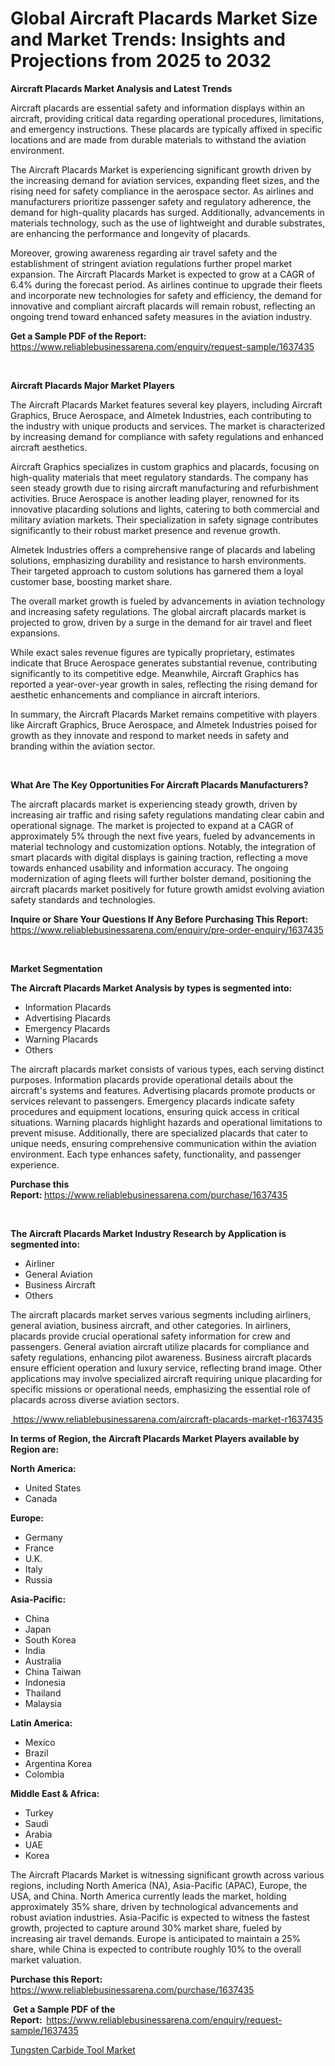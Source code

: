 <p><h1>Global Aircraft Placards Market Size and Market Trends: Insights and Projections from 2025 to 2032</h1></p><p><strong>Aircraft Placards Market Analysis and Latest Trends</strong></p>
<p><p>Aircraft placards are essential safety and information displays within an aircraft, providing critical data regarding operational procedures, limitations, and emergency instructions. These placards are typically affixed in specific locations and are made from durable materials to withstand the aviation environment.</p><p>The Aircraft Placards Market is experiencing significant growth driven by the increasing demand for aviation services, expanding fleet sizes, and the rising need for safety compliance in the aerospace sector. As airlines and manufacturers prioritize passenger safety and regulatory adherence, the demand for high-quality placards has surged. Additionally, advancements in materials technology, such as the use of lightweight and durable substrates, are enhancing the performance and longevity of placards.</p><p>Moreover, growing awareness regarding air travel safety and the establishment of stringent aviation regulations further propel market expansion. The Aircraft Placards Market is expected to grow at a CAGR of 6.4% during the forecast period. As airlines continue to upgrade their fleets and incorporate new technologies for safety and efficiency, the demand for innovative and compliant aircraft placards will remain robust, reflecting an ongoing trend toward enhanced safety measures in the aviation industry.</p></p>
<p><strong>Get a Sample PDF of the Report:&nbsp;</strong> <a href="https://www.reliablebusinessarena.com/enquiry/request-sample/1637435?utm_campaign=1932&utm_medium=2&utm_source=Github&utm_content=ia&utm_term=17022025&utm_id=aircraft-placards">https://www.reliablebusinessarena.com/enquiry/request-sample/1637435</a></p>
<p>&nbsp;</p>
<p><strong>Aircraft Placards Major Market Players</strong></p>
<p><p>The Aircraft Placards Market features several key players, including Aircraft Graphics, Bruce Aerospace, and Almetek Industries, each contributing to the industry with unique products and services. The market is characterized by increasing demand for compliance with safety regulations and enhanced aircraft aesthetics. </p><p>Aircraft Graphics specializes in custom graphics and placards, focusing on high-quality materials that meet regulatory standards. The company has seen steady growth due to rising aircraft manufacturing and refurbishment activities. Bruce Aerospace is another leading player, renowned for its innovative placarding solutions and lights, catering to both commercial and military aviation markets. Their specialization in safety signage contributes significantly to their robust market presence and revenue growth.</p><p>Almetek Industries offers a comprehensive range of placards and labeling solutions, emphasizing durability and resistance to harsh environments. Their targeted approach to custom solutions has garnered them a loyal customer base, boosting market share. </p><p>The overall market growth is fueled by advancements in aviation technology and increasing safety regulations. The global aircraft placards market is projected to grow, driven by a surge in the demand for air travel and fleet expansions.</p><p>While exact sales revenue figures are typically proprietary, estimates indicate that Bruce Aerospace generates substantial revenue, contributing significantly to its competitive edge. Meanwhile, Aircraft Graphics has reported a year-over-year growth in sales, reflecting the rising demand for aesthetic enhancements and compliance in aircraft interiors.</p><p>In summary, the Aircraft Placards Market remains competitive with players like Aircraft Graphics, Bruce Aerospace, and Almetek Industries poised for growth as they innovate and respond to market needs in safety and branding within the aviation sector.</p></p>
<p>&nbsp;</p>
<p><strong>What Are The Key Opportunities For Aircraft Placards Manufacturers?</strong></p>
<p><p>The aircraft placards market is experiencing steady growth, driven by increasing air traffic and rising safety regulations mandating clear cabin and operational signage. The market is projected to expand at a CAGR of approximately 5% through the next five years, fueled by advancements in material technology and customization options. Notably, the integration of smart placards with digital displays is gaining traction, reflecting a move towards enhanced usability and information accuracy. The ongoing modernization of aging fleets will further bolster demand, positioning the aircraft placards market positively for future growth amidst evolving aviation safety standards and technologies.</p></p>
<p><strong>Inquire or Share Your Questions If Any Before Purchasing This Report:</strong> <a href="https://www.reliablebusinessarena.com/enquiry/pre-order-enquiry/1637435?utm_campaign=1932&utm_medium=2&utm_source=Github&utm_content=ia&utm_term=17022025&utm_id=aircraft-placards">https://www.reliablebusinessarena.com/enquiry/pre-order-enquiry/1637435</a></p>
<p>&nbsp;</p>
<p><strong>Market Segmentation</strong></p>
<p><strong>The Aircraft Placards Market Analysis by types is segmented into:</strong></p>
<p><ul><li>Information Placards</li><li>Advertising Placards</li><li>Emergency Placards</li><li>Warning Placards</li><li>Others</li></ul></p>
<p><p>The aircraft placards market consists of various types, each serving distinct purposes. Information placards provide operational details about the aircraft's systems and features. Advertising placards promote products or services relevant to passengers. Emergency placards indicate safety procedures and equipment locations, ensuring quick access in critical situations. Warning placards highlight hazards and operational limitations to prevent misuse. Additionally, there are specialized placards that cater to unique needs, ensuring comprehensive communication within the aviation environment. Each type enhances safety, functionality, and passenger experience.</p></p>
<p><strong>Purchase this Report:&nbsp;</strong><a href="https://www.reliablebusinessarena.com/purchase/1637435?utm_campaign=1932&utm_medium=2&utm_source=Github&utm_content=ia&utm_term=17022025&utm_id=aircraft-placards">https://www.reliablebusinessarena.com/purchase/1637435</a></p>
<p>&nbsp;</p>
<p><strong>The Aircraft Placards Market Industry Research by Application is segmented into:</strong></p>
<p><ul><li>Airliner</li><li>General Aviation</li><li>Business Aircraft</li><li>Others</li></ul></p>
<p><p>The aircraft placards market serves various segments including airliners, general aviation, business aircraft, and other categories. In airliners, placards provide crucial operational safety information for crew and passengers. General aviation aircraft utilize placards for compliance and safety regulations, enhancing pilot awareness. Business aircraft placards ensure efficient operation and luxury service, reflecting brand image. Other applications may involve specialized aircraft requiring unique placarding for specific missions or operational needs, emphasizing the essential role of placards across diverse aviation sectors.</p></p>
<p><a href="https://www.reliablebusinessarena.com/aircraft-placards-market-r1637435?utm_campaign=1932&utm_medium=2&utm_source=Github&utm_content=ia&utm_term=17022025&utm_id=aircraft-placards">&nbsp;https://www.reliablebusinessarena.com/aircraft-placards-market-r1637435</a></p>
<p><strong>In terms of Region, the Aircraft Placards Market Players available by Region are:</strong></p>
<p>
    <p> <strong> North America: </strong>
        <ul>
            <li>United States</li>
            <li>Canada</li>
        </ul>
        </p> 
    <p> <strong> Europe: </strong>
        <ul>
            <li>Germany</li>
            <li>France</li>
            <li>U.K.</li>
            <li>Italy</li>
            <li>Russia</li>
        </ul>
        </p> 
    <p> <strong> Asia-Pacific: </strong>
        <ul>
            <li>China</li>
            <li>Japan</li>
            <li>South Korea</li>
            <li>India</li>
            <li>Australia</li>
            <li>China Taiwan</li>
            <li>Indonesia</li>
            <li>Thailand</li>
            <li>Malaysia</li>
        </ul>
        </p> 
    <p> <strong> Latin America: </strong>
        <ul>
            <li>Mexico</li>
            <li>Brazil</li>
            <li>Argentina Korea</li>
            <li>Colombia</li>
        </ul>
        </p> 
    <p> <strong> Middle East & Africa: </strong>
        <ul>
            <li>Turkey</li>
            <li>Saudi</li>
            <li>Arabia</li>
            <li>UAE</li>
            <li>Korea</li>
        </ul>
    </p>
    </p>
<p><p>The Aircraft Placards Market is witnessing significant growth across various regions, including North America (NA), Asia-Pacific (APAC), Europe, the USA, and China. North America currently leads the market, holding approximately 35% share, driven by technological advancements and robust aviation industries. Asia-Pacific is expected to witness the fastest growth, projected to capture around 30% market share, fueled by increasing air travel demands. Europe is anticipated to maintain a 25% share, while China is expected to contribute roughly 10% to the overall market valuation.</p></p>
<p><strong>Purchase this Report: </strong><a href="https://www.reliablebusinessarena.com/purchase/1637435?utm_campaign=1932&utm_medium=2&utm_source=Github&utm_content=ia&utm_term=17022025&utm_id=aircraft-placards">https://www.reliablebusinessarena.com/purchase/1637435</a></p>
<p>&nbsp;<strong>Get a Sample PDF of the Report:&nbsp;&nbsp;</strong><a href="https://www.reliablebusinessarena.com/enquiry/request-sample/1637435?utm_campaign=1932&utm_medium=2&utm_source=Github&utm_content=ia&utm_term=17022025&utm_id=aircraft-placards">https://www.reliablebusinessarena.com/enquiry/request-sample/1637435</a></p>
<p><strong></strong></p>
<p><p><a href="https://github.com/luckyshygirl/Market-Research-Report-List-7/blob/main/tungsten-carbide-tool-market.md?utm_campaign=1932&utm_medium=2&utm_source=Github&utm_content=ia&utm_term=17022025&utm_id=aircraft-placards">Tungsten Carbide Tool Market</a></p></p>